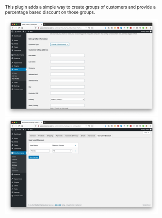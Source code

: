 This plugin adds a simple way to create groups of customers and provide a percentage based discount on those groups.

![alt text](img/user_admin.jpg "Logo Title Text 1")
![alt text](img/user_groups.jpg "Logo Title Text 1")
